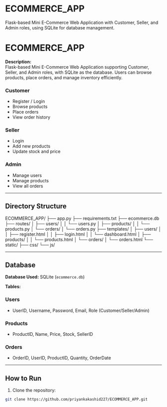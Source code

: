 # ECOMMERCE_APP
Flask-based Mini E-Commerce Web Application with Customer, Seller, and Admin roles, using SQLite for database management.


# ECOMMERCE_APP
**Description:**  
Flask-based Mini E-Commerce Web Application supporting Customer, Seller, and Admin roles, with SQLite as the database. Users can browse products, place orders, and manage inventory efficiently.


### Customer
- Register / Login
- Browse products
- Place orders
- View order history

### Seller
- Login
- Add new products
- Update stock and price

### Admin
- Manage users
- Manage products
- View all orders

---
## Directory Structure
ECOMMERCE_APP/
├── app.py
├── requirements.txt
├── ecommerce.db
├── routes/
│   ├── users/
│   │   └── users.py
│   ├── products/
│   │   └── products.py
│   └── orders/
│       └── orders.py
├── templates/
│   ├── users/
│   │   ├── register.html
│   │   ├── login.html
│   │   └── dashboard.html
│   ├── products/
│   │   └── products.html
│   └── orders/
│       └── orders.html
└── static/
    ├── css/
    └── js/



---

## Database

**Database Used:** SQLite (`ecommerce.db`)

**Tables:**

### Users
- UserID, Username, Password, Email, Role (Customer/Seller/Admin)

### Products
- ProductID, Name, Price, Stock, SellerID

### Orders
- OrderID, UserID, ProductID, Quantity, OrderDate

---

## How to Run

1. Clone the repository:
```bash
git clone https://github.com/priyankakashid227/ECOMMERCE_APP.git

